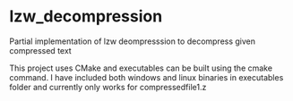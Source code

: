 # lzw_decompression
Partial implementation of lzw deompresssion to decompress given compressed text

This project uses CMake and executables can be built using the cmake command. I have included both windows and linux binaries in executables folder and currently only works for compressedfile1.z
